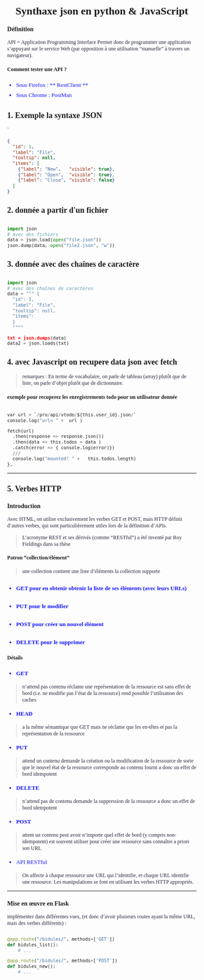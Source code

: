 # Synthaxe json en python & JavaScript


### Définition
API = Application Programming Interface
Permet donc de programmer une application s’appuyant sur le service Web
(par opposition à une utilisation “manuelle” à travers un navigateur).

#### Comment tester une API ?

* Sous Firefox : ** RestClient **
* Sous Chrome : PostMan


## 1. Exemple la syntaxe JSON

`
```json
{
  "id": 1,
  "label": "File",
  "tooltip": null,
  "items": [
    {"label": "New",   "visible": true},
    {"label": "Open",  "visible": true},
    {"label": "Close", "visible": false}
  ]
}
```


## 2. donnée a partir d'un fichier

```py

import json
# avec des fichiers
data = json.load(open("file.json"))
json.dump(data, open("file2.json", "w"))

```


## 3. donnée avec des chaînes de caractère

```py

import json
# avec des chaînes de caractères
data = """ {
  "id": 1,
  "label": "File",
  "tooltip": null,
  "items":
  }
  """"

txt = json.dumps(data)
data2 = json.loads(txt)

```
## 4. avec Javascript on recupere data json avec fetch

> remarques : En terme de vocabulaire, on parle de tableau (array) plutôt que de liste,
   on parle d’objet plutôt que de dictionnaire.



#### exemple pour recuperez les enregistrements todo pour un utilisateur donnée

```py

var url = `/pro/api/vtodo/${this.user_id}.json/`
console.log("url= " +  url )

fetch(url)
  .then(response => response.json())
  .then(data => this.todos = data )
  .catch(error => { console.log(error)})
  ///
  console.log("mounted! " +   this.todos.length)
},

```



---
<div class="pagebreak"> </div>


## 5.  Verbes HTTP

### Introduction
Avec HTML, on utilise exclusivement les verbes GET et POST, mais HTTP définit d’autres verbes, qui sont particulièrement utiles lors de la définition d’APIs.


> L’acronyme REST et ses dérivés (comme “RESTful”) a été inventé par Roy Fieldings dans sa thèse


#### Patron “collection/élément”

> une collection contient une liste d’éléments la collection supporte


* #### GET pour en obtenir obtenir la liste de ses éléments (avec leurs URLs)
* #### PUT pour le modifier
* #### POST pour créer un nouvel élément
* #### DELETE pour le supprimer

#### Détails

*  **GET**


> n’attend pas contenu réclame une représentation de la ressource est sans effet de bord (i.e. ne modifie pas l’état de la ressource) rend possible l’utilisation des caches


* **HEAD**


> a la même sémantique que GET mais ne réclame que les en-têtes et pas la représentation de la ressource

* **PUT**


> attend un contenu demande la création ou la modification de la ressource de sorte que le nouvel état de la ressource corresponde au contenu fourni a donc un effet de bord idempotent


* **DELETE**


>n’attend pas de contenu demande la suppression de la ressource a donc un effet de bord idempotent

* **POST**

> attent un contenu peut avoir n’importe quel effet de bord (y compris non-idempotent) est souvent utiliser pour créer une ressource sans connaître a priori son URL


* API RESTful

> On affecte à chaque ressource une URL qui l’identifie, et chaque URL identifie une ressource. Les manipulations se font en utilisant les verbes HTTP appropriés.




---
<div class="pagebreak"> </div>


### Mise en œuvre en Flask

implémenter dans différentes vues, (et donc d’avoir plusieurs routes ayant la même URL, mais des verbes différents) :

```py

@app.route("/bidules/", methods=['GET'])
def bidules_list():
    # ...

@app.route("/bidules/", methods=['POST'])
def bidules_new():
    # ...

```



<style>
h1 {
  text-align:center;
}

body {
      //font-family: Verdana, Helvetica, sans-serif;
      font-family: Times, Times New Roman, serif;
      font-size:12px;
      margin: 0px;
      padding: Opx
      }

p, table {
      color: #2A223A;
      font-family: Georgia, "Times New Roman", serif;
  }


ol li, ul li {
  color: #1111FF;
  text-style:bold;
  background-color:#FFFFF;
  border-color:#f6bf01;
  font-size: 13px;
  line-height:1.77;
}


.pagebreak
{
	page-break-after: always;
}
</style>
